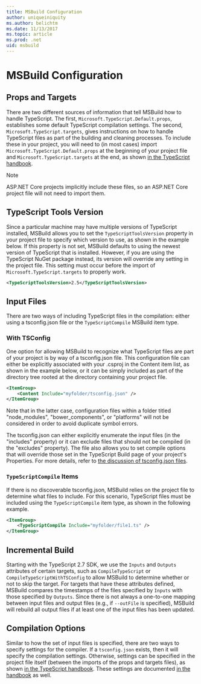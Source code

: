 ```yaml
---
title: MSBuild Configuration
author: uniqueiniquity
ms.author: belichtm
ms.date: 11/13/2017
ms.topic: article
ms.prod: .net
uid: msbuild
---
```


# MSBuild Configuration

## Props and Targets

There are two different sources of information that tell MSBuild how to handle TypeScript. The first, `Microsoft.TypeScript.Default.props`, establishes some default TypeScript compilation settings. The second, `Microsoft.TypeScript.targets`, gives instructions on how to handle TypeScript files as part of the building and cleaning processes. To include these in your project, you will need to (in most cases) import `Microsoft.TypeScript.Default.props` at the beginning of your project file and `Microsoft.TypeScript.targets` at the end, as shown [in the TypeScript handbook](http://www.typescriptlang.org/docs/handbook/integrating-with-build-tools.html#msbuild).

> [!NOTE]
> ASP.NET Core projects implicitly include these files, so an ASP.NET Core project file will not need to import them.

## TypeScript Tools Version
Since a particular machine may have multiple versions of TypeScript installed, MSBuild allows you to set the `TypeScriptToolsVersion` property in your project file to specify which version to use, as shown in the example below. If this property is not set, MSBuild defaults to using the newest version of TypeScript that is installed. However, if you are using the TypeScript NuGet package instead, its version will override any setting in the project file. This setting must occur before the import of `Microsoft.TypeScript.targets` to properly work.
```xml
<TypeScriptToolsVersion>2.5</TypeScriptToolsVersion>
```

## Input Files
There are two ways of including TypeScript files in the compilation: either using a tsconfig.json file or the `TypeScriptCompile` MSBuild item type.
### With TSConfig
One option for allowing MSBuild to recognize what TypeScript files are part of your project is by way of a tsconfig.json file. This configuration file can either be explicitly associated with your .csproj in the Content item list, as shown in the example below, or it can be simply included as part of the directory tree rooted at the directory containing your project file. 
```xml
<ItemGroup>
    <Content Include="myfolder/tsconfig.json" />
</ItemGroup>
```
Note that in the latter case, configuration files within a folder titled "node_modules", "bower_components", or "platforms" will not be considered in order to avoid duplicate symbol errors.

The tsconfig.json can either explicitly enumerate the input files (in the "includes" property) or it can exclude files that should not be compiled (in the "excludes" property). The file also allows you to set compile options that will override those set in the TypeScript Build page of your project's Properties. For more details, refer to [the discussion of tsconfig.json files](xref:tsconfig).

### `TypeScriptCompile` Items

If there is no discoverable tsconfig.json, MSBuild relies on the project file to determine what files to include. For this scenario, TypeScript files must be included using the `TypeScriptCompile` item type, as shown in the following example.

```xml
<ItemGroup>
    <TypeScriptCompile Include="myfolder/file1.ts" />
</ItemGroup>
```

## Incremental Build

Starting with the TypeScript 2.7 SDK, we use the `Inputs` and `Outputs` attributes of certain targets, such as `CompileTypeScript` or `CompileTypeScriptWithTSConfig` to allow MSBuild to determine whether or not to skip the target. For targets that have these attributes defined, MSBuild compares the timestamps of the files specified by `Inputs` with those specified by `Outputs`. Since there is not always a one-to-one mapping between input files and output files (e.g., if `--outFile` is specified), MSBuild will rebuild all output files if at least one of the input files has been updated.

## Compilation Options

Similar to how the set of input files is specified, there are two ways to specify settings for the compiler. If a `tsconfig.json` exists, then it will specify the compilation settings. Otherwise, settings can be specified in the project file itself (between the imports of the props and targets files), as shown [in the TypeScript handbook](http://www.typescriptlang.org/docs/handbook/integrating-with-build-tools.html#msbuild). These settings are documented [in the handbook](http://www.typescriptlang.org/docs/handbook/compiler-options-in-msbuild.html) as well.